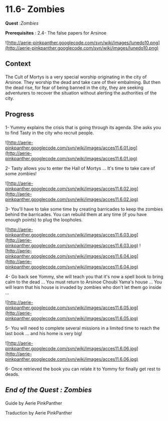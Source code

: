 # 11.6- Zombies #


<p><b>Quest</b> :<em>Zombies</em> </p>
<p><b>Prerequisites</b> : 2.4- The false papers for Arsinoe</p>

![http://aerie-pinkpanther.googlecode.com/svn/wiki/images/lunedo10.png](http://aerie-pinkpanther.googlecode.com/svn/wiki/images/lunedo10.png)

## <p><span>Context</span></p> ##

The Cult of Mortys is a very special worship originating in the city of Arsinoe. They worship the dead and take care of their embalming. But then the dead rise, for fear of being banned in the city, they are seeking adventurers to recover the situation without alerting the authorities of the city.


## <p>Progress</p> ##

1- Yummy explains the crisis that is going through its agenda. She asks you to find Tasty in the city who recruit people.


![http://aerie-pinkpanther.googlecode.com/svn/wiki/images/acces11.6.01.jpg](http://aerie-pinkpanther.googlecode.com/svn/wiki/images/acces11.6.01.jpg)


2- Tasty allows you to enter the Hall of Mortys ... It's time to take care of some zombies!


![http://aerie-pinkpanther.googlecode.com/svn/wiki/images/acces11.6.02.jpg](http://aerie-pinkpanther.googlecode.com/svn/wiki/images/acces11.6.02.jpg)

3- You'll have to take some time by creating barricades to keep the zombies behind the barricades. You can rebuild them at any time (if you have enough points) to plug the loopholes.


![http://aerie-pinkpanther.googlecode.com/svn/wiki/images/acces11.6.03.jpg](http://aerie-pinkpanther.googlecode.com/svn/wiki/images/acces11.6.03.jpg)
![http://aerie-pinkpanther.googlecode.com/svn/wiki/images/acces11.6.04.jpg](http://aerie-pinkpanther.googlecode.com/svn/wiki/images/acces11.6.04.jpg)

4- Go back see Yommy, she will teach you that it's now a spell book to bring calm to the dead ... You must return to Arsinoe Choubi Yama's house ... You will learn that his house is invaded by zombies who don't let them go inside ...


![http://aerie-pinkpanther.googlecode.com/svn/wiki/images/acces11.6.05.jpg](http://aerie-pinkpanther.googlecode.com/svn/wiki/images/acces11.6.05.jpg)

5- You will need to complete several missions in a limited time to reach the last book ... and his home is very big!


![http://aerie-pinkpanther.googlecode.com/svn/wiki/images/acces11.6.06.jpg](http://aerie-pinkpanther.googlecode.com/svn/wiki/images/acces11.6.06.jpg)

6- Once retrieved the book you can relate it to Yommy for finally get rest to deads.


## <p><em>End of the Quest : Zombies</em></h2>
Guide by Aerie PinkPanther

Traduction by Aerie PinkPanther
</p>
